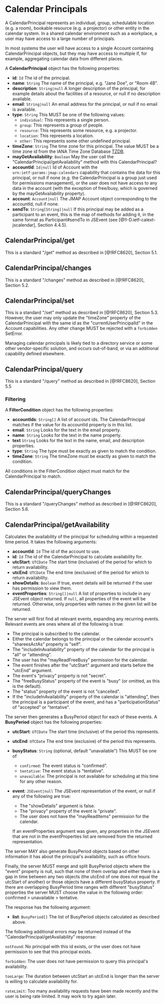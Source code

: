 # Calendar Principals

A CalendarPrincipal represents an individual, group, schedulable location (e.g. a room), bookable resource (e.g. a projector) or other entity in the calendar system. In a shared calendar environment such as a workplace, a user may have access to a large number of principals.

In most systems the user will have access to a single Account containing CalendarPrincipal objects, but they may have access to multiple if, for example, aggregating calendar data from different places.

A **CalendarPrincipal** object has the following properties:

- **id**: `Id`
  The id of the principal.
- **name**: `String`
  The name of the principal, e.g. "Jane Doe", or "Room 4B".
- **description**: `String|null`
  A longer description of the principal, for example details about the facilities of a resource, or null if no description available.
- **email**: `String|null`
  An email address for the principal, or null if no email is available.
- **type**: `String`
  This MUST be one of the following values:
  - `individual`: This represents a single person.
  - `group`: This represents a group of people.
  - `resource`: This represents some resource, e.g. a projector.
  - `location`: This represents a location.
  - `other`: This represents some other undefined principal.
- **timeZone**: `String`
  The time zone for this principal. The value MUST be a time zone id from the IANA Time Zone Database [TZDB](https://www.iana.org/time-zones).
- **mayGetAvailability**: `Boolean`
  May the user call the "CalendarPrincipal/getAvailability" method with this CalendarPrincipal?
- **accountId**: `Id|null`
  Id of Account with the `urn:ietf:params:jmap:calendars` capability that
  contains the data for this principal, or null if none (e.g. the CalendarPrincipal is a group just used for permissions management), or the user does not have access to any data in the account (with the exception of free/busy, which is governed by the mayGetAvailability property).
- **account**: `Account|null`
  The JMAP Account object corresponding to the accountId, null if none.
- **sendTo**: `String[String]|null`
  If this principal may be added as a participant to an event, this is the map of methods for adding it, in the same format as Participant#sendTo in JSEvent (see [@!I-D.ietf-calext-jscalendar], Section 4.4.5).

## CalendarPrincipal/get

This is a standard "/get" method as described in [@!RFC8620], Section 5.1.

## CalendarPrincipal/changes

This is a standard "/changes" method as described in [@!RFC8620], Section 5.2.

## CalendarPrincipal/set

This is a standard "/set" method as described in [@!RFC8620], Section 5.3. However, the user may only update the "timeZone" property of the CalendarPrincipal with the same id as the "currentUserPrincipalId" in the Account capabilities. Any other change MUST be rejected with a `forbidden` SetError.

Managing calendar principals is likely tied to a directory service or some other vendor-specific solution, and occurs out-of-band, or via an additional capability defined elsewhere.

## CalendarPrincipal/query

This is a standard "/query" method as described in [@!RFC8620], Section 5.5

### Filtering

A **FilterCondition** object has the following properties:

- **accountIds**: `String[]`
  A list of account ids. The CalendarPrincipal matches if the value for its
  accountId property is in this list.
- **email**: `String`
  Looks for the text in the email property.
- **name**: `String`
  Looks for the text in the name property.
- **text** `String`
  Looks for the text in the name, email, and description properties.
- **type**: `String`
  The type must be exactly as given to match the condition.
- **timeZone**: `String`
  The timeZone must be exactly as given to match the condition.

All conditions in the FilterCondition object must match for the CalendarPrincipal to match.

## CalendarPrincipal/queryChanges

This is a standard "/queryChanges" method as described in [@!RFC8620], Section 5.6.

## CalendarPrincipal/getAvailability

Calculates the availability of the principal for scheduling within a requested time period. It takes the following arguments:

- **accountId**: `Id`
  The id of the account to use.
- **id**: `Id`
  The id of the CalendarPrincipal to calculate availability for.
- **utcStart**: `UTCDate`
  The start time (inclusive) of the period for which to return availability.
- **utcEnd**: `UTCDate`
  The end time (exclusive) of the period for which to return availability.
- **showDetails**: `Boolean`
  If true, event details will be returned if the user has permission to view them.
- **eventProperties**: `String[]|null`
  A list of properties to include in any JSEvent object returned. If `null`, all properties of the event will be returned. Otherwise, only properties with names in the given list will be returned.

The server will first find all relevant events, expanding any recurring events. Relevant events are ones where all of the following is true:

- The principal is subscribed to the calendar.
- Either the calendar belongs to the principal or the calendar account's
  "shareesActAs" property is "self".
- The "includeInAvailability" property of the calendar for the principal is
  "all" or "attending".
- The user has the "mayReadFreeBusy" permission for the calendar.
- The event finishes after the "utcStart" argument and starts before the
  "utcEnd" argument.
- The event's "privacy" property is not "secret".
- The "freeBusyStatus" property of the event is "busy" (or omitted, as this is
  the default).
- The "status" property of the event is not "cancelled".
- If the "includeInAvailability" property of the calendar is "attending", then
  the principal is a participant of the event, and has a "participationStatus" of "accepted" or "tentative".

The server then generates a BusyPeriod object for each of these events. A **BusyPeriod** object has the following properties:

- **utcStart**: `UTCDate`
  The start time (inclusive) of the period this represents.
- **utcEnd**: `UTCDate`
  The end time (exclusive) of the period this represents.
- **busyStatus**: `String` (optional, default "unavailable")
  This MUST be one of
  - `confirmed`: The event status is "confirmed".
  - `tentative`: The event status is "tentative".
  - `unavailable`: The principal is not available for scheduling at this time
    for any other reason.
- **event**: `JSEvent|null`
  The JSEvent representation of the event, or null if any of the following are true:

    - The "showDetails" argument is false.
    - The "privacy" property of the event is "private".
    - The user does not have the "mayReadItems" permission for the calendar.

    If an eventProperties argument was given, any properties in the JSEvent that are not in the eventProperties list are removed from the returned representation.

The server MAY also generate BusyPeriod objects based on other information it has about the principal's availability, such as office hours.

Finally, the server MUST merge and split BusyPeriod objects where the "event" property is null, such that none of them overlap and either there is a gap in time between any two objects (the utcEnd of one does not equal the utcStart of another) or those objects have a different busyStatus property. If there are overlapping BusyPeriod time ranges with different "busyStatus" properties the server MUST choose the value in the following order: confirmed > unavailable > tentative.

The response has the following argument:

- **list**: `BusyPeriod[]`
  The list of BusyPeriod objects calculated as described above.

The following additional errors may be returned instead of the
"CalendarPrincipal/getAvailability" response:

`notFound`: No principal with this id exists, or the user does not have
permission to see that this principal exists.

`forbidden`: The user does not have permission to query this principal's availability.

`tooLarge`: The duration between utcStart an utcEnd is longer than the server is willing to calculate availability for.

`rateLimit`: Too many availability requests have been made recently and the user is being rate limited. It may work to try again later.

